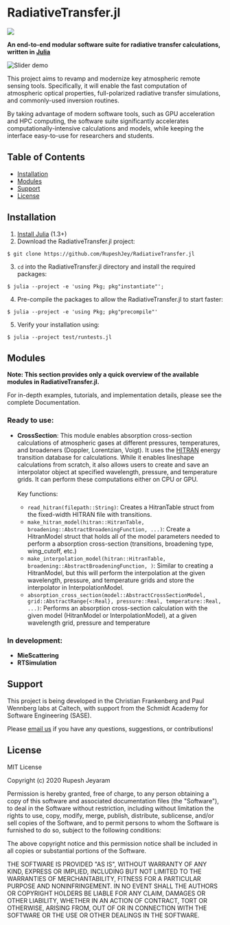 # RadiativeTransfer.jl

<a href="https://travis-ci.org/github/RupeshJey/RadiativeTransfer.jl">
    <img src="https://travis-ci.org/RupeshJey/RadiativeTransfer.jl.svg?branch=master" />
</a>

**An end-to-end modular software suite for radiative transfer calculations, written in <a href="https://julialang.org">Julia</a>**

![Slider demo](https://i.imgur.com/bXfRkaH.gifv)

This project aims to revamp and modernize key atmospheric remote sensing tools. Specifically, it will enable the fast computation of atmospheric optical properties, full-polarized radiative transfer simulations, and commonly-used inversion routines. 

By taking advantage of modern software tools, such as GPU acceleration and HPC computing, the software suite significantly accelerates computationally-intensive calculations and models, while keeping the interface easy-to-use for researchers and students.

## Table of Contents

- [Installation](#installation)
- [Modules](#modules)
- [Support](#support)
- [License](#license)

## Installation

1. <a href=https://julialang.org/downloads/>Install Julia</a> (1.3+)
2. Download the RadiativeTransfer.jl project:
```
$ git clone https://github.com/RupeshJey/RadiativeTransfer.jl
```
3. `cd` into the RadiativeTransfer.jl directory and install the required packages:
```
$ julia --project -e 'using Pkg; pkg"instantiate"';
```
4. Pre-compile the packages to allow the RadiativeTransfer.jl to start faster:
```
$ julia --project -e 'using Pkg; pkg"precompile"'
```
5. Verify your installation using: 
```
$ julia --project test/runtests.jl
```

## Modules

**Note: This section provides only a quick overview of the available modules in RadiativeTransfer.jl.** 

For in-depth examples, tutorials, and implementation details, please see the complete Documentation.

### Ready to use: 

- **CrossSection**: This module enables absorption cross-section calculations of atmospheric gases at different pressures, temperatures, and broadeners (Doppler, Lorentzian, Voigt). It uses the <a href=https://hitran.org>HITRAN</a> energy transition database for calculations. While it enables lineshape calculations from scratch, it also allows users to create and save an interpolator object at specified wavelength, pressure, and temperature grids. It can perform these computations either on CPU or GPU. <br><br> Key functions: 

  - `read_hitran(filepath::String)`: Creates a HitranTable struct from the fixed-width HITRAN file with transitions. 
  - `make_hitran_model(hitran::HitranTable, broadening::AbstractBroadeningFunction, ...)`: Create a HitranModel struct that holds all of the model parameters needed to perform a absorption cross-section (transitions, broadening type, wing_cutoff, etc.)
  - `make_interpolation_model(hitran::HitranTable, broadening::AbstractBroadeningFunction, )`: Similar to creating a HitranModel, but this will perform the interpolation at the given wavelength, pressure, and temperature grids and store the interpolator in InterpolationModel. 
  - `absorption_cross_section(model::AbstractCrossSectionModel, grid::AbstractRange{<:Real}, pressure::Real, temperature::Real, ...)`: Performs an absorption cross-section calculation with the given model (HitranModel or InterpolationModel), at a given wavelength grid, pressure and temperature

### In development: 

- **MieScattering**
- **RTSimulation**

## Support

This project is being developed in the Christian Frankenberg and Paul Wennberg labs at Caltech, with support from the Schmidt Academy for Software Engineering (SASE). 

Please <a href="mailto:cfranken@caltech.edu,wennberg@gps.caltech.edu?cc=rjeyaram@caltech.edu"> email us</a> if you have any questions, suggestions, or contributions! 

## License

MIT License

Copyright (c) 2020 Rupesh Jeyaram

Permission is hereby granted, free of charge, to any person obtaining a copy
of this software and associated documentation files (the "Software"), to deal
in the Software without restriction, including without limitation the rights
to use, copy, modify, merge, publish, distribute, sublicense, and/or sell
copies of the Software, and to permit persons to whom the Software is
furnished to do so, subject to the following conditions:

The above copyright notice and this permission notice shall be included in all
copies or substantial portions of the Software.

THE SOFTWARE IS PROVIDED "AS IS", WITHOUT WARRANTY OF ANY KIND, EXPRESS OR
IMPLIED, INCLUDING BUT NOT LIMITED TO THE WARRANTIES OF MERCHANTABILITY,
FITNESS FOR A PARTICULAR PURPOSE AND NONINFRINGEMENT. IN NO EVENT SHALL THE
AUTHORS OR COPYRIGHT HOLDERS BE LIABLE FOR ANY CLAIM, DAMAGES OR OTHER
LIABILITY, WHETHER IN AN ACTION OF CONTRACT, TORT OR OTHERWISE, ARISING FROM,
OUT OF OR IN CONNECTION WITH THE SOFTWARE OR THE USE OR OTHER DEALINGS IN THE
SOFTWARE.
